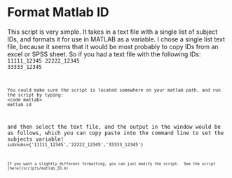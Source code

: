 # Format Matlab ID

This script is very simple.  It takes in a text file with a single list of subject IDs, and formats it for use in MATLAB as a variable.  I chose a single list text file, because it seems that it would be most probably to copy IDs from an excel or SPSS sheet. So if you had a text file with the following IDs:
<code batch>
11111_12345
22222_12345
33333_12345
```
You could make sure the script is located somewhere on your matlab path, and run the script by typing:
<code matlab>
matlab_id
```
and then select the text file, and the output in the window would be as follows, which you can copy paste into the command line to set the subjects variable!
<code matlab>
subnums={'11111_12345','22222_12345','33333_12345'}
```
If you want a slightly different formatting, you can just modify the script.  See the script [here](scripts/matlab_ID.m)
